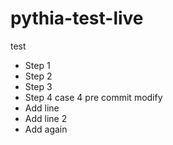 # pythia-test-live
test
- Step 1
- Step 2
- Step 3
- Step 4 case 4 pre commit modify
- Add line
- Add line 2
- Add again
